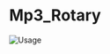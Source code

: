 # Mp3_Rotary

![Usage](https://github.com/thelastoutpostworkshop/Mp3_Rotary/blob/main/images/uIMG-3974.jpg)